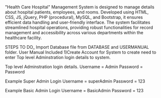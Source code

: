 "Health Care Hospital" Management System is designed to manage details about hospital patients, employees, and rooms. Developed using HTML, CSS, JS, jQuery, PHP (procedural), MySQL, and Bootstrap, it ensures efficient data handling and user-friendly interface. The system facilitates streamlined hospital operations, providing robust functionalities for record management and accessibility across various departments within the healthcare facility.

STEPS TO DO_ 
Import Database file from DATABASE and USERMANUAL folder.
User Manual Included
1)Create Account for System to create need to enter Top level Adminstration login details to system.

Top level Adminstration login  details.
Username = Admin
Password = Password

Example Super Admin Login
Username = superAdmin
Password = 123

Example Basic Admin Login
Username = BasicAdmin
Password = 123
